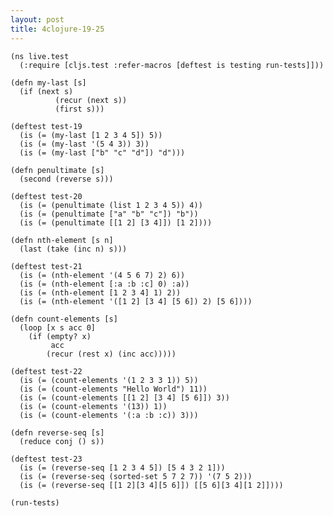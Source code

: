 ```yaml
---
layout: post
title: 4clojure-19-25
---
```


<pre><code class="language-klipse">(ns live.test
  (:require [cljs.test :refer-macros [deftest is testing run-tests]]))
  
(defn my-last [s]
  (if (next s)
          (recur (next s))
          (first s)))
  
(deftest test-19
  (is (= (my-last [1 2 3 4 5]) 5))
  (is (= (my-last '(5 4 3)) 3))
  (is (= (my-last ["b" "c" "d"]) "d")))

(defn penultimate [s]
  (second (reverse s)))

(deftest test-20
  (is (= (penultimate (list 1 2 3 4 5)) 4))
  (is (= (penultimate ["a" "b" "c"]) "b"))
  (is (= (penultimate [[1 2] [3 4]]) [1 2])))
  
(defn nth-element [s n]
  (last (take (inc n) s)))

(deftest test-21
  (is (= (nth-element '(4 5 6 7) 2) 6))
  (is (= (nth-element [:a :b :c] 0) :a))
  (is (= (nth-element [1 2 3 4] 1) 2))
  (is (= (nth-element '([1 2] [3 4] [5 6]) 2) [5 6])))
  
(defn count-elements [s]
  (loop [x s acc 0]
    (if (empty? x)
         acc
        (recur (rest x) (inc acc)))))

(deftest test-22
  (is (= (count-elements '(1 2 3 3 1)) 5))
  (is (= (count-elements "Hello World") 11))
  (is (= (count-elements [[1 2] [3 4] [5 6]]) 3))
  (is (= (count-elements '(13)) 1))
  (is (= (count-elements '(:a :b :c)) 3)))
  
(defn reverse-seq [s]
  (reduce conj () s))

(deftest test-23
  (is (= (reverse-seq [1 2 3 4 5]) [5 4 3 2 1]))
  (is (= (reverse-seq (sorted-set 5 7 2 7)) '(7 5 2)))
  (is (= (reverse-seq [[1 2][3 4][5 6]]) [[5 6][3 4][1 2]])))

(run-tests)
</code></pre>

